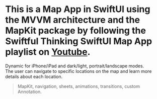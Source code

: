 # This is a Map App in SwiftUI using the MVVM architecture and the MapKit package by following the Swiftful Thinking SwiftUI Map App playlist on [Youtube](https://www.youtube.com/watch?v=Jhf3CNs8I-I&list=PLwvDm4Vfkdpha5eVTjLM0eRlJ7-yDDwBk&ab_channel=SwiftfulThinking).

Dynamic for iPhone/iPad and dark/light, portrait/landscape modes.<br>
The user can navigate to specific locations on the map and learn more details about each location.

> MapKit, navigation, sheets, animations, transitions, custom Annotation.
